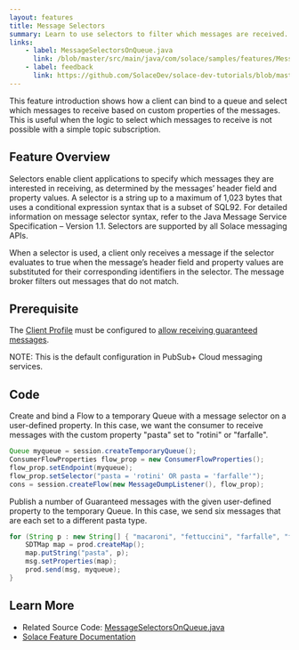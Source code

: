 ```yaml
---
layout: features
title: Message Selectors
summary: Learn to use selectors to filter which messages are received.
links:
    - label: MessageSelectorsOnQueue.java
      link: /blob/master/src/main/java/com/solace/samples/features/MessageSelectorsOnQueue.java
    - label: feedback
      link: https://github.com/SolaceDev/solace-dev-tutorials/blob/master/src/pages/tutorials/jcsmp/message-selectors.md
---
```


This feature introduction shows how a client can bind to a queue and select which messages to receive based on custom properties of the messages.  This is useful when the logic to select which messages to receive is not possible with a simple topic subscription.

## Feature Overview

Selectors enable client applications to specify which messages they are interested in receiving, as determined by the messages’ header field and property values. A selector is a string up to a maximum of 1,023 bytes that uses a conditional expression syntax that is a subset of SQL92. For detailed information on message selector syntax, refer to the Java Message Service Specification – Version 1.1. Selectors are supported by all Solace messaging APIs.

When a selector is used, a client only receives a message if the selector evaluates to true when the message’s header field and property values are substituted for their corresponding identifiers in the selector. The message broker filters out messages that do not match.

## Prerequisite

The [Client Profile](https://docs.solace.com/Configuring-and-Managing/Configuring-Client-Profiles.htm) must be configured to [allow receiving guaranteed messages](https://docs.solace.com/Configuring-and-Managing/Configuring-Client-Profiles.htm#Allow-G-Msg-Receives).

NOTE:  This is the default configuration in PubSub+ Cloud messaging services.

## Code

Create and bind a Flow to a temporary Queue with a message selector on a user-defined property.  In this case, we want the consumer to receive messages with the custom property "pasta" set to "rotini" or "farfalle".

```java
Queue myqueue = session.createTemporaryQueue();
ConsumerFlowProperties flow_prop = new ConsumerFlowProperties();
flow_prop.setEndpoint(myqueue);
flow_prop.setSelector("pasta = 'rotini' OR pasta = 'farfalle'");
cons = session.createFlow(new MessageDumpListener(), flow_prop);                    
```

Publish a number of Guaranteed messages with the given user-defined property to the temporary Queue.  In this case, we send six messages that are each set to a different pasta type.

```java
for (String p : new String[] { "macaroni", "fettuccini", "farfalle", "fiori", "rotini", "penne" }) {
    SDTMap map = prod.createMap();
    map.putString("pasta", p);
    msg.setProperties(map);
    prod.send(msg, myqueue);
}
```

## Learn More

* Related Source Code: [MessageSelectorsOnQueue.java](https://github.com/SolaceSamples/solace-samples-java/blob/master/src/main/java/com/solace/samples/features/MessageSelectorsOnQueue.java)
* [Solace Feature Documentation](https://docs.solace.com/Solace-JMS-API/Selectors.htm?Highlight=selector)



 
